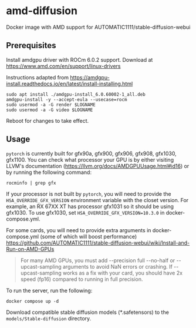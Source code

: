 # amd-diffusion

Docker image with AMD support for AUTOMATIC1111/stable-diffusion-webui

## Prerequisites

Install amdgpu driver with ROCm 6.0.2 support. Download at https://www.amd.com/en/support/linux-drivers

Instructions adapted from https://amdgpu-install.readthedocs.io/en/latest/install-installing.html

```
sudo apt install ./amdgpu-install_6.0.60002-1_all.deb
amdgpu-install -y --accept-eula --usecase=rocm
sudo usermod -a -G render $LOGNAME
sudo usermod -a -G video $LOGNAME
```

Reboot for changes to take effect.

## Usage

`pytorch` is currently built for gfx90a, gfx900, gfx906, gfx908, gfx1030, gfx1100. You can check what processor your GPU is by either visiting LLVM's documentation (https://llvm.org/docs/AMDGPUUsage.html#id16) or by running the following command:

```
rocminfo | grep gfx
```

If your processor is not built by `pytorch`, you will need to provide the `HSA_OVERRIDE_GFX_VERSION` environment variable with the closet version. For example, an RX 67XX XT has processor gfx1031 so it should be using gfx1030. To use gfx1030, set `HSA_OVERRIDE_GFX_VERSION=10.3.0` in docker-compose.yml.

For some cards, you will need to provide extra arguments in docker-compose.yml (some of which will boost performance) https://github.com/AUTOMATIC1111/stable-diffusion-webui/wiki/Install-and-Run-on-AMD-GPUs
> For many AMD GPUs, you must add --precision full --no-half or --upcast-sampling arguments to avoid NaN errors or crashing. If --upcast-sampling works as a fix with your card, you should have 2x speed (fp16) compared to running in full precision.

To run the server, run the following:

```
docker compose up -d
```

Download compatible stable diffusion models (*.safetensors) to the `models/Stable-diffusion` directory.
